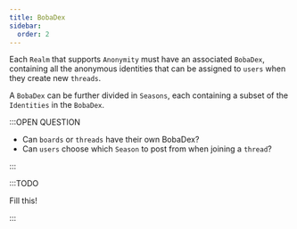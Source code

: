 ```yaml
---
title: BobaDex
sidebar:
  order: 2
---
```


Each `Realm` that supports `Anonymity` must have an associated `BobaDex`,
containing all the anonymous identities that can be assigned to `users` when
they create new `threads`.

A `BobaDex` can be further divided in `Seasons`, each containing a subset of the
`Identities` in the `BobaDex`.

:::OPEN QUESTION

- Can `boards` or `threads` have their own BobaDex?
- Can `users` choose which `Season` to post from when joining a `thread`?

:::

:::TODO

Fill this!

:::
